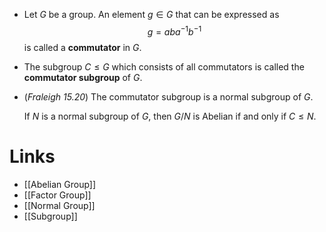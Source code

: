 * Let $G$ be a group. An element $g\in G$ that can be expressed as $$g=aba^{-1}b^{-1}$$is called a **commutator** in $G$.
* The subgroup $C\le G$ which consists of all commutators is called the **commutator subgroup** of $G$.
* (*Fraleigh 15.20*) The commutator subgroup is a normal subgroup of $G$. 
  
  If $N$ is a normal subgroup of $G$, then $G/N$ is Abelian if and only if $C\le N$.
# Links
* [[Abelian Group]]
* [[Factor Group]]
* [[Normal Group]]
* [[Subgroup]]